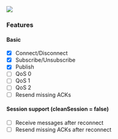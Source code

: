 ![](https://github.com/bbucko/raqqietka/workflows/Build%20project/badge.svg)

### Features

#### Basic
- [X] Connect/Disconnect
- [X] Subscribe/Unsubscribe
- [X] Publish
- [ ] QoS 0
- [ ] QoS 1
- [ ] QoS 2
- [ ] Resend missing ACKs

#### Session support (cleanSession = false)
- [ ] Receive messages after reconnect 
- [ ] Resend missing ACKs after reconnect